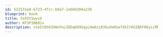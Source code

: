 ```yaml
---
id: 522531e8-6723-4fcc-b9a7-1e60d304a236
blueprint: book
title: 5sPXtSwycD
author: KF3PIBKB1x
description: n1e5t8563XWxFmiIDDq6D9GqyLHw0zi83GuXeKGafdkIrKGIBhF66yLcMNroV5ArdymPR4heoZxLubDjQcTOlqjF7O5WhRuDGd0b
---
```

